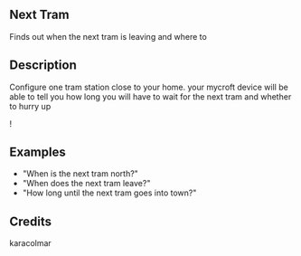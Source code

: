## Next Tram
Finds out when the next tram is leaving and where to

## Description
Configure one tram station close to your home. your mycroft device will be able to tell you how long you will have to wait for the next tram and whether to hurry up

!

## Examples
 - "When is the next tram north?"
 - "When does the next tram leave?"
 - "How long until the next tram goes into town?"


## Credits
karacolmar


